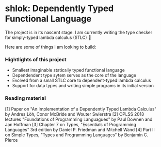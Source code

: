 # shlok: Dependently Typed Functional Language

The project is in its nascent stage. I am currently writing the type checker for simply-typed lambda calculus (STLC) 🚧

Here are some of things I am looking to build:

### Hightlights of this project

- Smallest imaginable statically typed functional language
- Dependendent type sytem serves as the core of the language
- Evolved from a small STLC core to dependent-typed lambda calculus
- Support for data types and writing simple programs in its initial version

### Reading material

[1] Paper on "An Implementation of a Dependently Typed Lambda Calculus" by Andres Löh, Conor McBride and Wouter Swierstra
[2] OPLSS 2018 lectures "Foundations of Programming Languagues" by Paul Downen and Jan Hoffman
[3] Chapter 7 on Types, "Essentials of Programming Languages" 3rd edition by Daniel P. Friedman and Mitchell Wand
[4] Part II on Simple Types, "Types and Programming Languages" by Benjamin C. Pierce
